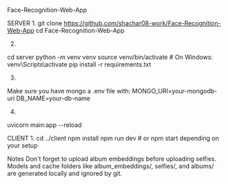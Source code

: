 Face-Recognition-Web-App

SERVER
1.
git clone https://github.com/shachar08-work/Face-Recognition-Web-App
cd Face-Recognition-Web-App

2.
cd server
python -m venv venv
source venv/bin/activate  # On Windows: venv\Scripts\activate
pip install -r requirements.txt

3.
Make sure you have mongo a .env file with:
MONGO_URI=your-mongodb-uri
DB_NAME=your-db-name

4.
uvicorn main:app --reload



CLIENT
1.
cd ../client
npm install
npm run dev  # or npm start depending on your setup





Notes
Don't forget to upload album embeddings before uploading selfies.
Models and cache folders like album_embeddings/, selfies/, and albums/ are generated locally and ignored by git.


